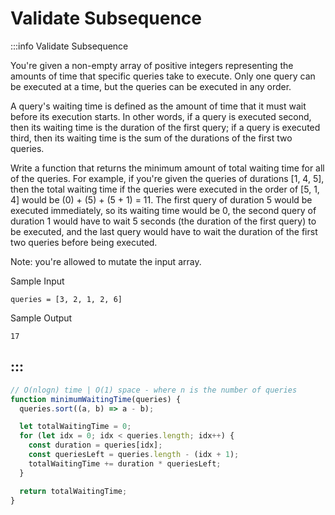 # Validate Subsequence

:::info Validate Subsequence

You're given a non-empty array of positive integers representing the amounts of time that specific queries take to execute. Only one query can be executed at a time, but the queries can be executed in any order.

A query's waiting time is defined as the amount of time that it must wait before its execution starts. In other words, if a query is executed second, then its waiting time is the duration of the first query; if a query is executed third, then its waiting time is the sum of the durations of the first two queries.

Write a function that returns the minimum amount of total waiting time for all of the queries. For example, if you're given the queries of durations [1, 4, 5], then the total waiting time if the queries were executed in the order of [5, 1, 4] would be (0) + (5) + (5 + 1) = 11. The first query of duration 5 would be executed immediately, so its waiting time would be 0, the second query of duration 1 would have to wait 5 seconds (the duration of the first query) to be executed, and the last query would have to wait the duration of the first two queries before being executed.

Note: you're allowed to mutate the input array.

Sample Input
```
queries = [3, 2, 1, 2, 6]
```

Sample Output
```
17
```
:::
---

```js title="Solution 1"
// O(nlogn) time | O(1) space - where n is the number of queries
function minimumWaitingTime(queries) {
  queries.sort((a, b) => a - b);

  let totalWaitingTime = 0;
  for (let idx = 0; idx < queries.length; idx++) {
    const duration = queries[idx];
    const queriesLeft = queries.length - (idx + 1);
    totalWaitingTime += duration * queriesLeft;
  }

  return totalWaitingTime;
}
```
